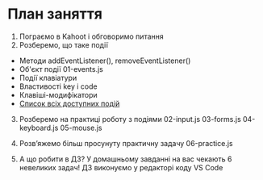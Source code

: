 # План заняття

1. Пограємо в Kahoot і обговоримо питання
2. Розберемо, що таке події

- Методи addEventListener(), removeEventListener()
- Об'єкт події 01-events.js
- Події клавіатури
- Властивості key і code
- Клавіші-модифікатори
- [Список всіх доступних подій](https://developer.mozilla.org/en-US/docs/Web/Events)

3. Розберемо на практиці роботу з подіями 02-input.js 03-forms.js 04-keyboard.js
   05-mouse.js

4. Розв’яжемо більш просунуту практичну задачу 06-practice.js

5. А що робити в ДЗ? У домашньому завданні на вас чекають 6 невеликих задач! ДЗ
   виконуємо у редакторі коду VS Code
